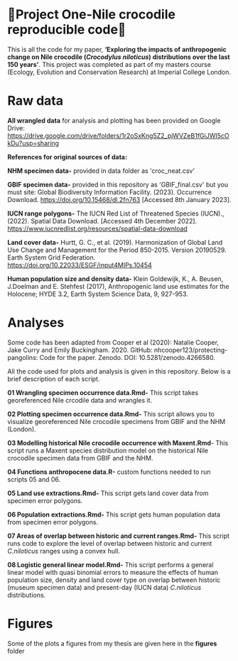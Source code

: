 # 🐊Project One-Nile crocodile reproducible code🐊 #
This is all the code for my paper, **‘Exploring the impacts of anthropogenic change on Nile crocodile (*Crocodylus niloticus*) distributions over the last 150 years’**. This project was completed as part of my masters course (Ecology, Evolution and Conservation Research) at Imperial College London.



# Raw data #

**All wrangled data** for analysis and plotting has been provided on Google Drive:
https://drive.google.com/drive/folders/1r2oSxKng5Z2_pjWVZeB1fGiJWI5cOkDu?usp=sharing 

**References for original sources of data:**

**NHM specimen data-**
provided in data folder as 'croc_neat.csv' 

**GBIF specimen data-**
provided in this repository as 'GBIF_final.csv' but you must site:
Global Biodiversity Information Facility. (2023). Occurrence Download. https://doi.org/10.15468/dl.2fn763 [Accessed 8th January 2023].

**IUCN range polygons-**
The IUCN Red List of Threatened Species (IUCN)., (2022). Spatial Data Download. [Accessed 4th December 2022]. https://www.iucnredlist.org/resources/spatial-data-download

**Land cover data-**
Hurtt, G. C., et al. (2019). Harmonization of Global Land Use Change and Management for the Period 850-2015. Version 20190529. Earth System Grid Federation. https://doi.org/10.22033/ESGF/input4MIPs.10454

**Human population size and density data-**
Klein Goldewijk, K., A. Beusen, J.Doelman and E. Stehfest (2017), Anthropogenic land use estimates for the Holocene; HYDE 3.2, Earth System Science Data, 9, 927-953.


# Analyses #

Some code has been adapted from Cooper et al (2020):
Natalie Cooper, Jake Curry and Emily Buckingham. 2020. GitHub: nhcooper123/protecting-pangolins: Code for the paper. Zenodo. DOI: 10.5281/zenodo.4266580. 


All the code used for plots and analysis is given in this repository. Below is a brief description of each script.


**01 Wrangling specimen occurrence data.Rmd-** This script takes georeferenced  Nile crcodile data and wrangles it.

**02 Plotting specimen occurrence data.Rmd-** This script allows you to visualize georeferenced Nile crocodile specimens from GBIF and the NHM (London).

**03 Modelling historical Nile crocodile occurrence with Maxent.Rmd**- This script runs a Maxent species distribution model on the historical Nile crocodile specimen data from GBIF and the NHM.

**04 Functions anthropocene data.R-** custom functions needed to run scripts 05 and 06.

**05 Land use extractions.Rmd-** This script gets land cover data  from specimen error polygons.

**06 Population extractions.Rmd-** This script gets human population data from specimen error polygons.

**07 Areas of overlap between historic and current ranges.Rmd-** This script runs code to explore the level of overlap between historic and current *C.niloticus*  ranges using a convex hull.

**08 Logistic general linear model.Rmd-** This script performs a general linear model with quasi binomial errors to measure the effects of human population size, density and land cover type on overlap between historic (museum specimen data) and present-day (IUCN data) *C.niloticus* distributions.


# Figures #
Some of the plots a figures from my thesis are given here in the **figures** folder
